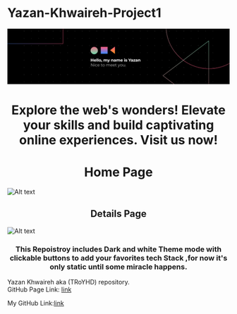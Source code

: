 # Yazan-Khwaireh-Project1
![Yazan Banner](https://github.com/TRoYHD/TRoYHD/blob/main/yazan%20background.jpg)

<h1 align="center"> 
  Explore the web's wonders! Elevate your skills and build captivating online experiences. Visit us now!
  
</h1> 
          <h1 align="center"> 
                           Home Page</h1> 

![Alt text](https://github.com/JSD-0723/Yazan-Khwaireh-Project1/blob/main/Home%20page.png)


</h2> 
          <h2 align="center"> 
                           Details Page</h2> 

![Alt text](https://github.com/JSD-0723/Yazan-Khwaireh-Project1/blob/main/Details%20page.png)




<h3 align="center"> 
     This Repoistroy includes Dark and white Theme mode with clickable buttons to add your favorites tech Stack ,for now it's only static until some miracle happens.
</h3> 



Yazan Khwaireh aka (TRoYHD) repository.  
GitHub Page Link: [link](https://jsd-0723.github.io/Yazan-Khwaireh-Project1/)



My GitHub Link:[link](https://github.com/TRoYHD)

